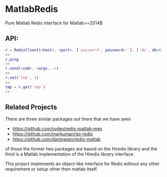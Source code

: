 # MatlabRedis
Pure Matlab Redis interface for Matlab>=2014B

## API:
```Matlab
r = RedisClient(<host>, <port>, ['password', password=''], ['db', db=0])
>>
r.ping
>>
r.send(<cmd>, <args...>)
>>
r.set('tmp', 1)
>>
tmp = r.get('tmp')
>>
```

## Related Projects
There are three similar packages out there that we have seen
- https://github.com/svdev/redis-matlab-mex
- https://github.com/markuman/go-redis
- https://github.com/dantswain/redis-matlab

of those the former two packages are based on the Hiredis library and the third is a Matlab implementation of the Hiredis library interface.

This project implements an object-like interface for Redis without any other requirement or setup other then matlab itself.